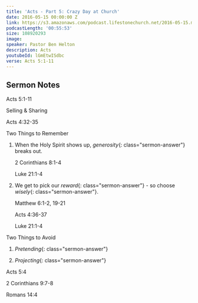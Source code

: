 ```yaml
---
title: 'Acts - Part 5: Crazy Day at Church'
date: 2016-05-15 00:00:00 Z
link: https://s3.amazonaws.com/podcast.lifestonechurch.net/2016-05-15.mp3
podcastLength: '00:55:53'
size: 108920293
image: 
speaker: Pastor Ben Helton
description: Acts
youtubeId: lGmEtwISdbc
verse: Acts 5:1-11
---
```


## Sermon Notes

Acts 5:1-11

Selling & Sharing

Acts 4:32-35

Two Things to Remember

1. When the Holy Spirit shows up, *generosity*{: class="sermon-answer"} breaks out.

    2 Corinthians 8:1-4

    Luke 21:1-4

2. We get to pick our *reward*{: class="sermon-answer"} - so choose *wisely*{: class="sermon-answer"}.

    Matthew 6:1-2, 19-21

    Acts 4:36-37

    Luke 21:1-4

Two Things to Avoid

1. *Pretending*{: class="sermon-answer"}

2. *Projecting*{: class="sermon-answer"}

Acts 5:4

2 Corinthians 9:7-8

Romans 14:4
